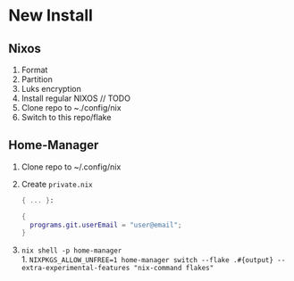 # New Install

## Nixos

1. Format
1. Partition
1. Luks encryption
1. Install regular NIXOS // TODO
1. Clone repo to ~./config/nix
1. Switch to this repo/flake

## Home-Manager

1. Clone repo to ~/.config/nix
1. Create `private.nix`

    ````nix
    { ... }:
    
    {
      programs.git.userEmail = "user@email";
    } 
1. `nix shell -p home-manager`  
    1. 
        ```
        NIXPKGS_ALLOW_UNFREE=1 home-manager switch --flake .#{output} --extra-experimental-features "nix-command flakes"
        ```
